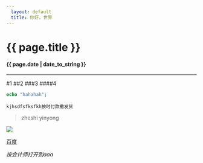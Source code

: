 ```yaml
---
　layout: default
　title: 你好，世界
---
```

# {{ page.title }}
#### {{ page.date | date_to_string }}
***
#1
##2
###3
####4
```php
echo "hahahah";
```
```
kjhsdfsfksfkh按时付款撒发货
```
>zheshi  yinyong

![](http://ww2.sinaimg.cn/large/65e4f1e6jw1f7j0w5u45bj206d01e0sq.jpg)

[百度](http://baidu.com)

*按会计师打开到aaa*
